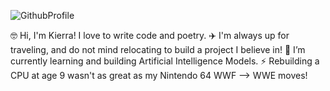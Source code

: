 ![GithubProfile](https://github.com/user-attachments/assets/07e1be4e-ded4-4061-808d-961b0f47d780)

🤓 Hi, I'm Kierra! I love to write code and poetry. ✈️ I'm always up for traveling, and do not mind relocating to build a project I believe in!
🤖 I’m currently learning and building Artificial Intelligence Models. ⚡ Rebuilding a CPU at age 9 wasn't as great as my Nintendo 64 WWF --> WWE moves!
